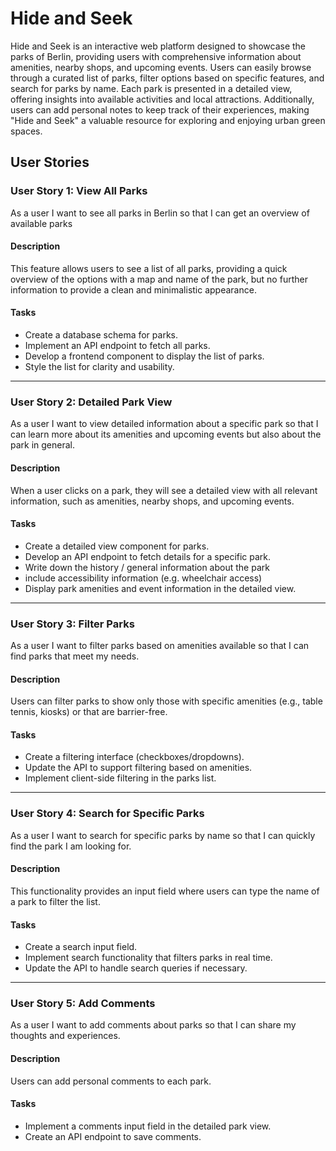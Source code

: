 # Hide and Seek

Hide and Seek is an interactive web platform designed to showcase the parks of Berlin, providing users with comprehensive information about amenities, nearby shops, and upcoming events. Users can easily browse through a curated list of parks, filter options based on specific features, and search for parks by name. Each park is presented in a detailed view, offering insights into available activities and local attractions. Additionally, users can add personal notes to keep track of their experiences, making "Hide and Seek" a valuable resource for exploring and enjoying urban green spaces.

## User Stories

### User Story 1: View All Parks

As a user
I want to see all parks in Berlin
so that I can get an overview of available parks

#### Description

This feature allows users to see a list of all parks, providing a quick overview of the options with a map and name of the park, but no further information to provide a clean and minimalistic appearance.

#### Tasks

- Create a database schema for parks.
- Implement an API endpoint to fetch all parks.
- Develop a frontend component to display the list of parks.
- Style the list for clarity and usability.

---

### User Story 2: Detailed Park View

As a user
I want to view detailed information about a specific park
so that I can learn more about its amenities and upcoming events but also about the park in general.

#### Description

When a user clicks on a park, they will see a detailed view with all relevant information, such as amenities, nearby shops, and upcoming events.

#### Tasks

- Create a detailed view component for parks.
- Develop an API endpoint to fetch details for a specific park.
- Write down the history / general information about the park
- include accessibility information (e.g. wheelchair access)
- Display park amenities and event information in the detailed view.

---

### User Story 3: Filter Parks

As a user
I want to filter parks based on amenities available
so that I can find parks that meet my needs.

#### Description

Users can filter parks to show only those with specific amenities (e.g., table tennis, kiosks) or that are barrier-free.

#### Tasks

- Create a filtering interface (checkboxes/dropdowns).
- Update the API to support filtering based on amenities.
- Implement client-side filtering in the parks list.

---

### User Story 4: Search for Specific Parks

As a user
I want to search for specific parks by name
so that I can quickly find the park I am looking for.

#### Description

This functionality provides an input field where users can type the name of a park to filter the list.

#### Tasks

- Create a search input field.
- Implement search functionality that filters parks in real time.
- Update the API to handle search queries if necessary.

---

### User Story 5: Add Comments

As a user
I want to add comments about parks
so that I can share my thoughts and experiences.

#### Description

Users can add personal comments to each park.

#### Tasks

- Implement a comments input field in the detailed park view.
- Create an API endpoint to save comments.
